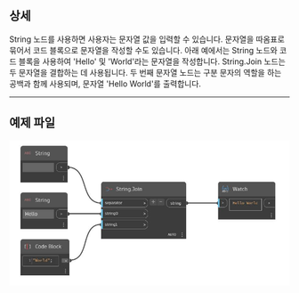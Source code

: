 ## 상세
String 노드를 사용하면 사용자는 문자열 값을 입력할 수 있습니다. 문자열을 따옴표로 묶어서 코드 블록으로 문자열을 작성할 수도 있습니다. 아래 예에서는 String 노드와 코드 블록을 사용하여 'Hello' 및 'World'라는 문자열을 작성합니다. String.Join 노드는 두 문자열을 결합하는 데 사용됩니다. 두 번째 문자열 노드는 구분 문자의 역할을 하는 공백과 함께 사용되며, 문자열 'Hello World'를 출력합니다.
___
## 예제 파일

![String](./CoreNodeModels.Input.StringInput_img.jpg)

